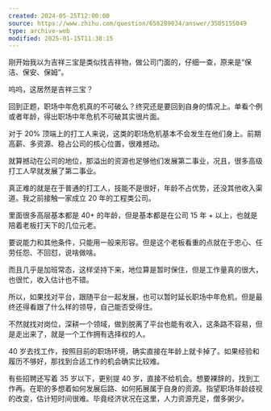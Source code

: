 ```yaml
---
created: 2024-05-25T12:00:00
source: https://www.zhihu.com/question/656289034/answer/3505155049
type: archive-web
modified: 2025-01-15T11:38:15
---
```


刚开始我以为吉祥三宝是类似找吉祥物，做公司门面的，仔细一查，原来是“保洁、保安、保姆”。

呜呜，这居然是吉祥三宝？

回到正题，职场中年危机真的不可破么？终究还是要回到自身的情况上。单看个例或者年龄，得出职场中年危机不可破其实很片面。

对于 20% 顶端上的打工人来说，这类的职场危机基本不会发生在他们身上。前期高薪、多资源、稳占公司的核心位置，很难撼动。

就算撼动在公司的地位，那溢出的资源也足够他们发展第二事业，况且，很多高级打工人早就发展了第二事业。

真正难的就是在于普通的打工人，技能不是很好，年龄不占优势，还没其他收入渠道。我之前接触一家成立 20 年的工程类公司。

里面很多高层基本都是 40+ 的年龄，但是基本都是在公司 15 年 + 以上，也就是陪着老板打天下的几位元老。

要说能力和其他条件，只能用一般来形容。但是这个老板看重的点就在于忠心、任劳任怨、不回怼，说啥做啥。

而且几乎是加班常态，这样坚持下来，地位算是暂时保住，但是工作量真的很大，也很忙，收入估计也不错。

所以，如果找对平台，跟随平台一起发展，也可以暂时延长职场中年危机，但是最终还得看跟了什么样的领导，自己能否受得住。

不然就找对岗位，深耕一个领域，做到脱离了平台也能有收入，这条路不容易，但是走出来了，就是一个工作拥有选择权的人。

40 岁去找工作，按照目前的职场环境，确实直接在年龄上就卡掉了。如果经验和履历不够好，那找到合适工作的机会确实比较难。

有些招聘还写着 35 岁以下，更别提 40 岁，直接不给机会。想要裸辞的，找到工作再。在职的多想着如何发展后路、如何拓展属于自身的资源。指望职场年龄歧视的改变，估计短时间很难。毕竟经济状况在这里，人力资源充足，僧多粥少。
